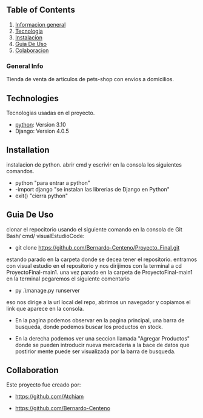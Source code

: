 ## Table of Contents
1. [Informacion general](#general-info)
2. [Tecnologia](#technologies)
3. [Instalacion](#installation)
4. [Guia De Uso](#GuiaDeUso)
5. [Colaboracion](#collaboration)

### General Info

Tienda de venta de articulos de pets-shop con envios a domicilios. 
## Technologies

Tecnologias usadas en el proyecto.
* [python](https://www.python.org/downloads/): Version 3.10
* Django: Version 4.0.5
## Installation

instalacion de python.
abrir cmd y escrivir en la consola los siguientes comandos.
- python "para entrar a python"
- -import django "se instalan las librerias de Django en Python"
- exit() "cierra python"


## Guia De Uso

clonar el repocitorio usando el siguiente comando en la consola de Git Bash/ cmd/ visualEstudioCode:

* git clone https://github.com/Bernardo-Centeno/Proyecto_Final.git

estando parado en la carpeta donde se decea tener el repositorio.
entramos con visual estudio en el repositorio y nos dirijimos con la terminal a cd ProyectoFinal-main1.
una vez parado en la carpeta de ProyectoFinal-main1 en la terminal pegaremos el siguiente comentario

* py .\manage.py runserver

eso nos dirige a la url local del repo, abrimos un navegador y copiamos el link que aparece en la consola.

* En la pagina podemos observar en la pagina principal, una barra de busqueda, donde podemos buscar los productos en stock.

* En la derecha podemos ver una seccion llamada "Agregar Productos" donde se pueden introducir nueva mercaderia a la bace de datos que postirior mente puede ser visualizada por la barra de busqueda.


## Collaboration

Este proyecto fue creado por:
* https://github.com/Atchiam

* https://github.com/Bernardo-Centeno
